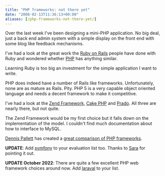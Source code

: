 ```yaml
---
title: "PHP frameworks: not there yet"
date: "2008-02-13T11:36:13+00:00"
aliases: [/php-frameworks-not-there-yet/]
---
```


Over the last week I've been designing a mini-PHP application. No big deal, just a back end admin system with a simple display on the front end with some blog like feedback mechanisms.

I've had a look at the great work the [Ruby on Rails](http://www.rubyonrails.org/) people have done with Ruby and wondered whether [PHP](http://www.php.net/) has anything similar.

Learning Ruby is too big an investment for the simple application I want to write.

PHP does indeed have a number of Rails like frameworks. Unfortunately, none are as mature as Rails. Pity. PHP 5 is a very capable object oriented language and needs a decent framework to make it competitive.

I've had a look at the [Zend Framework](http://framework.zend.com/), [Cake PHP](http://www.cakephp.org/) and [Prado](http://www.pradosoft.com/). All three are nearly there, but not quite.

The Zend Framework would be my first choice but it falls down on the implementation of the model. I couldn't find much documentation about how to interface to MySQL.

[Dennis Pallett](http://www.phpit.net/) has created a [great comparison of PHP frameworks](http://www.phpit.net/article/ten-different-php-frameworks/).

**UPDATE**: Add [symfony](http://www.symfony-project.org/) to your evaluation list too. Thanks to [Sara](http://www.search-this.com/) for pointing it out.

**UPDATE October 2022**: There are quite a few excellent PHP web framework choices around now. Add [laraval](https://laravel.com/) to your list.
